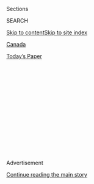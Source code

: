 <div id="app">

<div>

<div>

<div>

<div class="NYTAppHideMasthead css-1q2w90k e1suatyy0">

<div class="section css-ui9rw0 e1suatyy2">

<div class="css-eph4ug er09x8g0">

<div class="css-6n7j50">

</div>

<span class="css-1dv1kvn">Sections</span>

<div class="css-10488qs">

<span class="css-1dv1kvn">SEARCH</span>

</div>

[Skip to content](#site-content)[Skip to site
index](#site-index)

</div>

<div id="masthead-section-label" class="css-1wr3we4 eaxe0e00">

[Canada](https://www.nytimes3xbfgragh.onion/section/world/canada)

</div>

<div class="css-10698na e1huz5gh0">

</div>

</div>

<div id="masthead-bar-one" class="section hasLinks css-15hmgas e1csuq9d3">

<div class="css-uqyvli e1csuq9d0">

</div>

<div class="css-1uqjmks e1csuq9d1">

</div>

<div class="css-9e9ivx">

[](https://myaccount.nytimes3xbfgragh.onion/auth/login?response_type=cookie&client_id=vi)

</div>

<div class="css-1bvtpon e1csuq9d2">

[Today’s
Paper](https://www.nytimes3xbfgragh.onion/section/todayspaper)

</div>

</div>

</div>

</div>

<div data-aria-hidden="false">

<div id="site-content" data-role="main">

<div>

<div class="css-1aor85t" style="opacity:0.000000001;z-index:-1;visibility:hidden">

<div class="css-1hqnpie">

<div class="css-epjblv">

<span class="css-17xtcya">[Canada](/section/world/canada)</span><span class="css-x15j1o">|</span><span class="css-fwqvlz">Extradition
of Huawei Executive Clears a Major Legal Hurdle in
Canada</span>

</div>

<div class="css-k008qs">

<div class="css-1iwv8en">

<span class="css-18z7m18"></span>

<div>

</div>

</div>

<span class="css-1n6z4y">https://nyti.ms/2XzpVST</span>

<div class="css-1705lsu">

<div class="css-4xjgmj">

<div class="css-4skfbu" data-role="toolbar" data-aria-label="Social Media Share buttons, Save button, and Comments Panel with current comment count" data-testid="share-tools">

  - 
  - 
  - 
  - 
    
    <div class="css-6n7j50">
    
    </div>

  - 

</div>

</div>

</div>

</div>

</div>

</div>

<div class="css-13pd83m">

</div>

<div id="top-wrapper" class="css-1sy8kpn">

<div id="top-slug" class="css-l9onyx">

Advertisement

</div>

[Continue reading the main
story](#after-top)

<div class="ad top-wrapper" style="text-align:center;height:100%;display:block;min-height:250px">

<div id="top" class="place-ad" data-position="top" data-size-key="top">

</div>

</div>

<div id="after-top">

</div>

</div>

<div>

<div id="sponsor-wrapper" class="css-1hyfx7x">

<div id="sponsor-slug" class="css-19vbshk">

Supported by

</div>

[Continue reading the main
story](#after-sponsor)

<div id="sponsor" class="ad sponsor-wrapper" style="text-align:center;height:100%;display:block">

</div>

<div id="after-sponsor">

</div>

</div>

<div class="css-186x18t">

</div>

<div class="css-1vkm6nb ehdk2mb0">

# Extradition of Huawei Executive Clears a Major Legal Hurdle in Canada

</div>

A Vancouver court ruled that fraud charges against Meng Wanzhou in the
United States would constitute a crime in Canada, opening the way for
her extradition.

<div class="css-79elbk" data-testid="photoviewer-wrapper">

<div class="css-z3e15g" data-testid="photoviewer-wrapper-hidden">

</div>

<div class="css-1a48zt4 ehw59r15" data-testid="photoviewer-children">

![<span class="css-16f3y1r e13ogyst0" data-aria-hidden="true">Meng
Wanzhou, the chief financial officer of the technology giant Huawei, on
her way to court in Vancouver on
Wednesday.</span><span class="css-cnj6d5 e1z0qqy90" itemprop="copyrightHolder"><span class="css-1ly73wi e1tej78p0">Credit...</span><span><span>Jennifer
Gauthier/Reuters</span></span></span>](https://static01.graylady3jvrrxbe.onion/images/2020/05/27/world/27meng-extradition-new/merlin_172889289_c60f01f4-d24b-4954-bab1-b184c00e9b11-articleLarge.jpg?quality=75&auto=webp&disable=upscale)

</div>

</div>

<div class="css-18e8msd">

<div class="css-vp77d3 epjyd6m0">

<div class="css-1baulvz">

By <span class="css-1baulvz" itemprop="name">Tracy Sherlock</span> and
[<span class="css-1baulvz last-byline" itemprop="name">Dan
Bilefsky</span>](https://www.nytimes3xbfgragh.onion/by/dan-bilefsky)

</div>

</div>

  - 
    
    <div class="css-ld3wwf e16638kd2">
    
    May 27,
    2020
    
    </div>

  - 
    
    <div class="css-4xjgmj">
    
    <div class="css-d8bdto" data-role="toolbar" data-aria-label="Social Media Share buttons, Save button, and Comments Panel with current comment count" data-testid="share-tools">
    
      - 
      - 
      - 
      - 
        
        <div class="css-6n7j50">
        
        </div>
    
      - 
    
    </div>
    
    </div>

</div>

<div class="css-mdjrty">

[阅读简体中文版](https://cn.nytimes3xbfgragh.onion/world/20200528/huawei-extradition-meng-wanzhou/ "Read in Simplified Chinese")[閱讀繁體中文版](https://cn.nytimes3xbfgragh.onion/world/20200528/huawei-extradition-meng-wanzhou/zh-hant/ "Read in Traditional Chinese")

</div>

</div>

<div class="section meteredContent css-1r7ky0e" name="articleBody" itemprop="articleBody">

<div class="css-1fanzo5 StoryBodyCompanionColumn">

<div class="css-53u6y8">

VANCOUVER, British Columbia — The chief financial officer of the Chinese
technology giant Huawei came one step closer to standing trial in the
United States on sweeping fraud charges after a Canadian court ruled on
Wednesday that prosecutors had satisfied a critical legal requirement
for her extradition from Canada.

The executive, Meng Wanzhou, was arrested in Vancouver in December 2018,
at the request of the United States, and [indicted in
January 2019.](https://www.nytimes3xbfgragh.onion/2019/01/28/us/politics/meng-wanzhou-huawei-iran.html)
Her detention set off one of the biggest legal dramas in recent Canadian
memory, its twists and turns parsed on national television.

Her arrest also thrust Canada into the middle of a diplomatic struggle
between the United States and China — over trade, theft of technology
secrets and whether Huawei’s efforts in helping countries build 5G
next-generation mobile networks present a threat to national security.

And it severely strained Canada’s own relations with China. Shortly
after Ms. Meng’s arrest, China detained — in retaliation, some say — two
Canadians and [accused them of
espionage](https://www.nytimes3xbfgragh.onion/2019/03/04/world/asia/china-canada-michael-kovrig-huawei.html?module=inline).
They are still in secret jails in China.

</div>

</div>

<div class="css-1fanzo5 StoryBodyCompanionColumn">

<div class="css-53u6y8">

That relationship has become more fraught since, with Canadians
criticizing China’s handling of the coronavirus pandemic and its human
rights policies. Wednesday’s decision is expected to aggravate those
tensions.

Guy Saint-Jacques, a former Canadian ambassador to China, said the
ruling likely presaged “both sides hardening their stances at a moment
when countries are already questioning China’s role in the pandemic.”

On Wednesday, Huawei said that it was “disappointed” in the ruling, and
that it expected Ms. Meng would ultimately be proved innocent.

Chinese state media this week signaled there could be a backlash if the
ruling did not go in Ms. Meng’s favor. [Global
Times](https://www.globaltimes.cn/content/1189476.shtml), a state-owned
tabloid with a nationalist bent, warned of “resentment” in China should
the judge make a decision that “panders to the Trump administration.”

After the decision, Canada’s minister of foreign affairs,
[François-Philippe
Champagne](https://twitter.com/FP_Champagne/status/1265725645474213889),
stressed that the Canadian judiciary was independent.

</div>

</div>

<div class="css-1fanzo5 StoryBodyCompanionColumn">

<div class="css-53u6y8">

He said that Canada would continue to engage with China, and that its
top priority was the release of the two Canadians — the former diplomat
Michael Kovrig and the businessman Michael Spavor — “who have been
arbitrarily detained for over 500 days.”

Ms. Meng will have another chance to fight for her release in the coming
months at hearings on whether her rights were violated during her
arrest.

While the Meng case has complicated Canadian diplomacy, Wednesday’s
decision was a matter of law.

In her decision, Heather Holmes, associate chief justice of the British
Columbia Supreme Court, found that prosecutors had cleared a fundamental
hurdle for Ms. Meng’s extradition under Canadian law — demonstrating
that the conduct she is accused of in the United States, if proved, also
constitutes a crime in Canada.

The legal concept is known as “double criminality.”

</div>

</div>

<div class="css-79elbk" data-testid="photoviewer-wrapper">

<div class="css-z3e15g" data-testid="photoviewer-wrapper-hidden">

</div>

<div class="css-1a48zt4 ehw59r15" data-testid="photoviewer-children">

![<span class="css-16f3y1r e13ogyst0" data-aria-hidden="true">The case
against Ms. Meng, being heard in Vancouver at the British Columbia
Supreme Court, has strained Canada’s relations with
China.</span><span class="css-cnj6d5 e1z0qqy90" itemprop="copyrightHolder"><span class="css-1ly73wi e1tej78p0">Credit...</span><span>Ben
Nelms/Bloomberg</span></span>](https://static01.graylady3jvrrxbe.onion/images/2020/05/26/world/00meng-extradition3/00meng-extradition3-articleLarge.jpg?quality=75&auto=webp&disable=upscale)

</div>

</div>

<div class="css-1fanzo5 StoryBodyCompanionColumn">

<div class="css-53u6y8">

The judge ruled that double criminality was met because the conduct Ms.
Meng is accused of — “the making of intentionally false statements” —
meets the essence of fraud.

In their indictment against Ms. Meng, now 48, United States prosecutors
charged Ms. Meng with fraudulently deceiving four banks into making
transactions to help Huawei evade United States sanctions against Iran.

Her defense team argued that the extradition request did not satisfy the
requirement of double criminality because it was based on the accusation
that U.S. sanctions against Iran had been breached — sanctions that
Canada no longer has in place.

</div>

</div>

<div class="css-1fanzo5 StoryBodyCompanionColumn">

<div class="css-53u6y8">

Prosecutors said Ms. Meng lied to representatives of the bank HSBC in
2013 about Huawei’s relationship with Skycom, a company that would clear
transactions between Huawei and HSBC in Iran, by saying Skycom was a
partner, rather than a subsidiary, of Huawei.

They said that misrepresentation amounted to fraud by exposing HSBC to
reputational and economic risk in light of the American sanctions.

“Lying to a bank in order to get banking services that creates a risk of
economic prejudice is fraud,” said Robert Frater, Canada’s chief general
counsel for the Department of Justice, [arguing the United States’
case](https://www.nytimes3xbfgragh.onion/2020/01/20/world/canada/meng-wanzhou-huawei-detention-vancouver.html)
in court earlier this year.

Ms. Meng, the eldest daughter of Huawei’s founder, Ren Zhengfei, one of
China’s most prominent businessmen, has denied the
allegations.

</div>

</div>

<div class="css-79elbk" data-testid="photoviewer-wrapper">

<div class="css-z3e15g" data-testid="photoviewer-wrapper-hidden">

</div>

<div class="css-1a48zt4 ehw59r15" data-testid="photoviewer-children">

<div class="css-1xdhyk6 erfvjey0">

<span class="css-1ly73wi e1tej78p0">Image</span>

<div class="css-zjzyr8">

<div data-testid="lazyimage-container" style="height:257.77777777777777px">

</div>

</div>

</div>

<span class="css-16f3y1r e13ogyst0" data-aria-hidden="true">United
States prosecutors charged Ms. Meng, now 48, with fraudulently deceiving
four banks, including
HSBC.</span><span class="css-cnj6d5 e1z0qqy90" itemprop="copyrightHolder"><span class="css-1ly73wi e1tej78p0">Credit...</span><span>Lam
Yik Fei for The New York Times</span></span>

</div>

</div>

<div class="css-1fanzo5 StoryBodyCompanionColumn">

<div class="css-53u6y8">

The U.S. indictment charging Ms. Meng also accused Huawei of stealing
trade secrets, and obstructing a criminal investigation.

The United States argues that Huawei’s ties to the Chinese government
make it a threat to the national security of countries who adopt its
technology in their next generation mobile networks. Huawei vehemently
denies that.

</div>

</div>

<div class="css-1fanzo5 StoryBodyCompanionColumn">

<div class="css-53u6y8">

The Trump administration escalated its campaign against Huawei this
month by [restricting its ability to
work](https://www.nytimes3xbfgragh.onion/2020/05/15/business/economy/commerce-department-huawei.html)
with chip makers that produce many crucial components in its smartphones
and telecom equipment.

Canada itself [has been
reviewing](https://www.nytimes3xbfgragh.onion/2019/02/27/world/canada/huawei-5g-meng-wanzhou-china.html?searchResultPosition=2)
whether it should allow Huawei technology in the country’s 5G
network.

</div>

</div>

<div class="css-79elbk" data-testid="photoviewer-wrapper">

<div class="css-z3e15g" data-testid="photoviewer-wrapper-hidden">

</div>

<div class="css-1a48zt4 ehw59r15" data-testid="photoviewer-children">

<div class="css-1xdhyk6 erfvjey0">

<span class="css-1ly73wi e1tej78p0">Image</span>

<div class="css-zjzyr8">

<div data-testid="lazyimage-container" style="height:257.77777777777777px">

</div>

</div>

</div>

<span class="css-16f3y1r e13ogyst0" data-aria-hidden="true">The Trump
administration has recently escalated its battle with
Huawei.</span><span class="css-cnj6d5 e1z0qqy90" itemprop="copyrightHolder"><span class="css-1ly73wi e1tej78p0">Credit...</span><span>Lam
Yik Fei for The New York Times</span></span>

</div>

</div>

<div class="css-1fanzo5 StoryBodyCompanionColumn">

<div class="css-53u6y8">

Despite the assertion by Mr. Champagne, the foreign minister, that
Canada would continue to engage with China, experts said that China’s
behavior was spurring Canadians to rethink how to deal with the economic
superpower.

In addition to detaining the two Canadians, China also restricted
imports of pork, canola oil and other Canadian products after Ms. Meng’s
arrest.

David Mulroney, another former Canadian ambassador to China, said
China’s handling of the coronavirus pandemic, its infringements of
human rights [in Hong
Kong](https://www.nytimes3xbfgragh.onion/2020/05/21/us/politics/trump-china-hong-kong.html)
and its[mass detention of
minorities](https://www.nytimes3xbfgragh.onion/interactive/2019/11/16/world/asia/china-xinjiang-documents.html)in
Xinjiang had also worsened relations with Beijing.

“There has been a global awakening prompted by the pandemic that China
is an unreliable partner,” he said.

</div>

</div>

<div class="css-1fanzo5 StoryBodyCompanionColumn">

<div class="css-53u6y8">

Last week, Prime Minister Justin Trudeau said China had linked the
detention of the two Canadians with Ms. Meng’s case from the beginning,
and had failed to understand that Canada had an independent judicial
system.

</div>

</div>

<div class="css-79elbk" data-testid="photoviewer-wrapper">

<div class="css-z3e15g" data-testid="photoviewer-wrapper-hidden">

</div>

<div class="css-1a48zt4 ehw59r15" data-testid="photoviewer-children">

<div class="css-1xdhyk6 erfvjey0">

<span class="css-1ly73wi e1tej78p0">Image</span>

<div class="css-zjzyr8">

<div data-testid="lazyimage-container" style="height:257.77777777777777px">

</div>

</div>

</div>

<span class="css-16f3y1r e13ogyst0" data-aria-hidden="true">In
Vancouver, protesting the detention of two Canadians in
China.</span><span class="css-cnj6d5 e1z0qqy90" itemprop="copyrightHolder"><span class="css-1ly73wi e1tej78p0">Credit...</span><span>Jason
Redmond/Agence France-Presse — Getty Images</span></span>

</div>

</div>

<div class="css-1fanzo5 StoryBodyCompanionColumn">

<div class="css-53u6y8">

Ms. Meng’s defense has filed a separate civil case against Canadian
authorities, arguing that her rights were breached when border officials
questioned her for three hours before making an arrest, seized her
phones, asked for her passcodes and searched her eight pieces of
luggage.

Government prosecutors counter that the border guards had every right to
search her.

In early 2019, Ms. Meng was released [on
bail](https://www.nytimes3xbfgragh.onion/2019/03/04/world/canada/huawei-canada-meng-wanzhou.html?module=inline)
of 10 million Canadian dollars. She has spent the time since living in
two different mansions that her family owns in wealthy areas of
Vancouver.

Most recently, she has lived in a gated $14 million, seven-bedroom
mansion in the city’s exclusive Shaughnessy neighborhood. Until the
pandemic hit, she was able to travel relatively freely around the city —
shopping and attending musical concerts — though she had to wear a GPS
tracker on her ankle.

She takes daily painting lessons and her mother has been living with
her.

Last weekend, she appeared at the steps of the imposing modernist
British Columbia Supreme Court, making a [thumbs-up
gesture](https://www.cbc.ca/news/canada/british-columbia/meng-wanzhou-photographs-posing-court-1.5582689)
for photographers.

</div>

</div>

<div class="css-1fanzo5 StoryBodyCompanionColumn">

<div class="css-53u6y8">

Many in Canada have noted the contrast between her circumstances and
those of the Canadians imprisoned in China, whose access to lawyers and
their families is severely
limited.

</div>

</div>

<div class="css-79elbk" data-testid="photoviewer-wrapper">

<div class="css-z3e15g" data-testid="photoviewer-wrapper-hidden">

</div>

<div class="css-1a48zt4 ehw59r15" data-testid="photoviewer-children">

<div class="css-1xdhyk6 erfvjey0">

<span class="css-1ly73wi e1tej78p0">Image</span>

<div class="css-zjzyr8">

<div data-testid="lazyimage-container" style="height:257.77777777777777px">

</div>

</div>

</div>

<span class="css-16f3y1r e13ogyst0" data-aria-hidden="true">A security
tent outside the home where Ms. Meng has been living in Vancouver while
awaiting her extradition
hearing.</span><span class="css-cnj6d5 e1z0qqy90" itemprop="copyrightHolder"><span class="css-1ly73wi e1tej78p0">Credit...</span><span>Jackie
Dives for The New York Times</span></span>

</div>

</div>

<div class="css-1fanzo5 StoryBodyCompanionColumn">

<div class="css-53u6y8">

Ms. Meng could appeal a final decision on extradition to the Supreme
Court of Canada, a process that experts say could drag on for years.

After a ruling from the Supreme Court, the case would move to the
political arena, with the justice minister of Canada making the final
decision on whether she must be sent to the United States to stand
trial.

Tracy Sherlock reported from Vancouver, British Columbia, and Dan
Bilefsky from Montreal. Raymond Zhong contributed reporting from Taipei,
Taiwan, and David McCabe from Washington.

</div>

</div>

<div>

</div>

</div>

<div>

</div>

<div>

</div>

<div>

</div>

<div>

<div id="bottom-wrapper" class="css-1ede5it">

<div id="bottom-slug" class="css-l9onyx">

Advertisement

</div>

[Continue reading the main
story](#after-bottom)

<div id="bottom" class="ad bottom-wrapper" style="text-align:center;height:100%;display:block;min-height:90px">

</div>

<div id="after-bottom">

</div>

</div>

</div>

</div>

</div>

## Site Index

<div>

</div>

## Site Information Navigation

  - [© <span>2020</span> <span>The New York Times
    Company</span>](https://help.nytimes3xbfgragh.onion/hc/en-us/articles/115014792127-Copyright-notice)

<!-- end list -->

  - [NYTCo](https://www.nytco.com/)
  - [Contact
    Us](https://help.nytimes3xbfgragh.onion/hc/en-us/articles/115015385887-Contact-Us)
  - [Work with us](https://www.nytco.com/careers/)
  - [Advertise](https://nytmediakit.com/)
  - [T Brand Studio](http://www.tbrandstudio.com/)
  - [Your Ad
    Choices](https://www.nytimes3xbfgragh.onion/privacy/cookie-policy#how-do-i-manage-trackers)
  - [Privacy](https://www.nytimes3xbfgragh.onion/privacy)
  - [Terms of
    Service](https://help.nytimes3xbfgragh.onion/hc/en-us/articles/115014893428-Terms-of-service)
  - [Terms of
    Sale](https://help.nytimes3xbfgragh.onion/hc/en-us/articles/115014893968-Terms-of-sale)
  - [Site
    Map](https://spiderbites.nytimes3xbfgragh.onion)
  - [Help](https://help.nytimes3xbfgragh.onion/hc/en-us)
  - [Subscriptions](https://www.nytimes3xbfgragh.onion/subscription?campaignId=37WXW)

</div>

</div>

</div>

</div>

